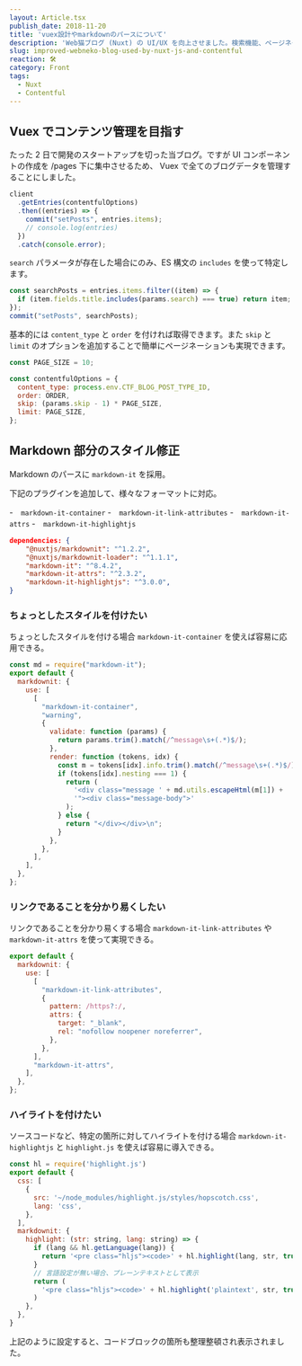 ```yaml
---
layout: Article.tsx
publish_date: 2018-11-20
title: 'vuex設計やmarkdownのパースについて'
description: 'Web猫ブログ (Nuxt) の UI/UX を向上させました。検索機能、ページネーション、Markdown 部分のスタイル修正などについて簡単に記録しておきます。'
slug: improved-webneko-blog-used-by-nuxt-js-and-contentful
reaction: 🛠
category: Front
tags:
  - Nuxt
  - Contentful
---
```


## Vuex でコンテンツ管理を目指す

たった 2 日で開発のスタートアップを切った当ブログ。ですが UI
コンポーネントの作成を /pages 下に集中させるため、 Vuex
で全てのブログデータを管理することにしました。

```js
client
  .getEntries(contentfulOptions)
  .then((entries) => {
    commit("setPosts", entries.items);
    // console.log(entries)
  })
  .catch(console.error);
```

`search` パラメータが存在した場合にのみ、ES 構文の `includes`
を使って特定します。

```js
const searchPosts = entries.items.filter((item) => {
  if (item.fields.title.includes(params.search) === true) return item;
});
commit("setPosts", searchPosts);
```

基本的には `content_type` と `order` を付ければ取得できます。また `skip` と
`limit` のオプションを追加することで簡単にページネーションも実現できます。

```js
const PAGE_SIZE = 10;

const contentfulOptions = {
  content_type: process.env.CTF_BLOG_POST_TYPE_ID,
  order: ORDER,
  skip: (params.skip - 1) * PAGE_SIZE,
  limit: PAGE_SIZE,
};
```

## Markdown 部分のスタイル修正

Markdown のパースに `markdown-it` を採用。

下記のプラグインを追加して、様々なフォーマットに対応。

-　`markdown-it-container` -　`markdown-it-link-attributes` -　`markdown-it-attrs` -　`markdown-it-highlightjs`

```json
dependencies: {
    "@nuxtjs/markdownit": "^1.2.2",
    "@nuxtjs/markdownit-loader": "^1.1.1",
    "markdown-it": "^8.4.2",
    "markdown-it-attrs": "^2.3.2",
    "markdown-it-highlightjs": "^3.0.0",
}
```

### ちょっとしたスタイルを付けたい

ちょっとしたスタイルを付ける場合 `markdown-it-container`
を使えば容易に応用できる。

```js
const md = require("markdown-it");
export default {
  markdownit: {
    use: [
      [
        "markdown-it-container",
        "warning",
        {
          validate: function (params) {
            return params.trim().match(/^message\s+(.*)$/);
          },
          render: function (tokens, idx) {
            const m = tokens[idx].info.trim().match(/^message\s+(.*)$/);
            if (tokens[idx].nesting === 1) {
              return (
                '<div class="message ' + md.utils.escapeHtml(m[1]) +
                '"><div class="message-body">'
              );
            } else {
              return "</div></div>\n";
            }
          },
        },
      ],
    ],
  },
};
```

### リンクであることを分かり易くしたい

リンクであることを分かり易くする場合 `markdown-it-link-attributes` や
`markdown-it-attrs` を使って実現できる。

```js
export default {
  markdownit: {
    use: [
      [
        "markdown-it-link-attributes",
        {
          pattern: /https?:/,
          attrs: {
            target: "_blank",
            rel: "nofollow noopener noreferrer",
          },
        },
      ],
      "markdown-it-attrs",
    ],
  },
};
```

### ハイライトを付けたい

ソースコードなど、特定の箇所に対してハイライトを付ける場合
`markdown-it-highlightjs` と `highlight.js` を使えば容易に導入できる。

```js
const hl = require('highlight.js')
export default {
  css: [
    {
      src: '~/node_modules/highlight.js/styles/hopscotch.css',
      lang: 'css',
    },
  ],
  markdownit: {
    highlight: (str: string, lang: string) => {
      if (lang && hl.getLanguage(lang)) {
        return '<pre class="hljs"><code>' + hl.highlight(lang, str, true).value + '</code></pre>'
      }
      // 言語設定が無い場合、プレーンテキストとして表示
      return (
        '<pre class="hljs"><code>' + hl.highlight('plaintext', str, true).value + '</code></pre>'
      )
    },
  },
}
```

上記のように設定すると、コードブロックの箇所も整理整頓され表示されました。
